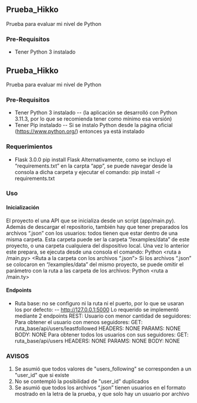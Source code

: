 ## Prueba_Hikko
Prueba para evaluar mi nivel de Python

### Pre-Requisitos
- Tener Python 3 instalado

## Prueba_Hikko
Prueba para evaluar mi nivel de Python

### Pre-Requisitos
- Tener Python 3 instalado 
-- (la aplicación se desarrolló con Python 3.11.3, por lo que se recomienda tener como mínimo esa versión)
- Tener Pip instalado 
-- Si se instalo Python desde la página oficial (https://www.python.org/) entonces ya está instalado

### Requerimientos
- Flask 3.0.0
pip install Flask
Alternativamente, como se incluyo el “requirements.txt” en la carpta “app”, se puede navegar desde la consola a dicha carpeta y ejecutar el comando:
pip install -r requirements.txt

### Uso
#### Inicialización 
El proyecto el una API que se inicializa desde un script (app/main.py). 
Además de descargar el repositorio, también hay que tener preparados los archivos “.json” con los usuarios: todos tienen que estar dentro de una misma carpeta. Esta carpeta puede ser la carpeta “/examples/data” de este proyecto, o una carpeta cualquiera del dispositivo local.
Una vez lo anterior este prepara, se ejecuta desde una consola el comando:
Python <ruta a /main.py> <Ruta a la carpeta con los archivos “.json”>
Si los archivos “.json” se colocaron en “/examples/data” del mismo proyecto, se puede omitir el parámetro con la ruta a las carpeta de los archivos:
Python <ruta a /main.ty>
#### Endpoints
- Ruta base: no se configuro ni la ruta ni el puerto, por lo que se usaran los por defecto:
-- http://127.0.0.1:5000
Lo requerido se implementó mediante 2 endpoints REST:
Usuario con menor cantidad de seguidores:
Para obtener el usuario con menos seguidores:
GET: ruta_base/api/users/leastfollowed
HEADERS: NONE
PARAMS: NONE
BODY: NONE
Para obtener todos los usuarios con sus seguidores:
GET: ruta_base/api/users
HEADERS: NONE
PARAMS: NONE
BODY: NONE

### AVISOS
1. Se asumió que todos valores de "users_following" se corresponden a un "user_id" que si existe
2. No se contempló la posibilidad de "user_id" duplicados
3. Se asumió que todos los archivos “.json” tienen usuarios en el formato mostrado en la letra de la prueba, y que solo hay un usuario por archivo
